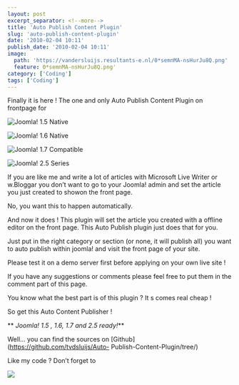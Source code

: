 ```yaml
---
layout: post
excerpt_separator: <!--more-->
title: 'Auto Publish Content Plugin'
slug: 'auto-publish-content-plugin'
date: '2010-02-04 10:11'
publish_date: '2010-02-04 10:11'
image:
  path: 'https://vandersluijs.resultants-e.nl/0*semnMA-nsHurJu8Q.png'
  feature: 0*semnMA-nsHurJu8Q.png'
category: ['Coding']
tags: ['Coding']
---
```

Finally it is here ! The one and only Auto Publish Content Plugin on frontpage
for

![Joomla! 1.5 Native](https://vandersluijs.resultants-e.nl/0*semnMA-nsHurJu8Q.png)

![Joomla! 1.6 Native](https://vandersluijs.resultants-e.nl/0*6-dxXIkqlyjumCLC.png)

![Joomla! 1.7 Compatible](https://vandersluijs.resultants-e.nl/0*Yc0adgOpR9z6d0K_.png)

![Joomla! 2.5 Series](https://vandersluijs.resultants-e.nl/0*LHz4HXc7DouxYHop.png)

If you are like me and write a lot of articles with Microsoft Live Writer or
w.Bloggar you don’t want to go to your Joomla! admin and set the article you
just created to showon the front page.  
  
  
  
No, you want this to happen automatically.  
  
  
  
And now it does ! This plugin will set the article you created with a offline
editor on the front page. This Auto Publish plugin just does that for you.  
  
  
  
Just put in the right category or section (or none, it will publish all) you
want to auto publish within joomla! and visit the front page of your site.  
  
  
  
Please test it on a demo server first before applying on your own live site !  
  
  
  
If you have any suggestions or comments please feel free to put them in the
comment part of this page.  
  
  
  
You know what the best part is of this plugin ? It s comes real cheap !  
  
  
  
So get this Auto Content Publisher !  
  
  
  
 ** _Joomla! 1.5 , 1.6, 1.7 and 2.5 ready!_**  
  
Well… you can find the sources on [Github](https://github.com/tvdsluijs/Auto-
Publish-Content-Plugin/tree/)  
  
  
  
  
  
  
  
Like my code ? Don’t forget to

![](https://vandersluijs.resultants-e.nl/0*-fnEhmH4hnxNYgDE.gif)

